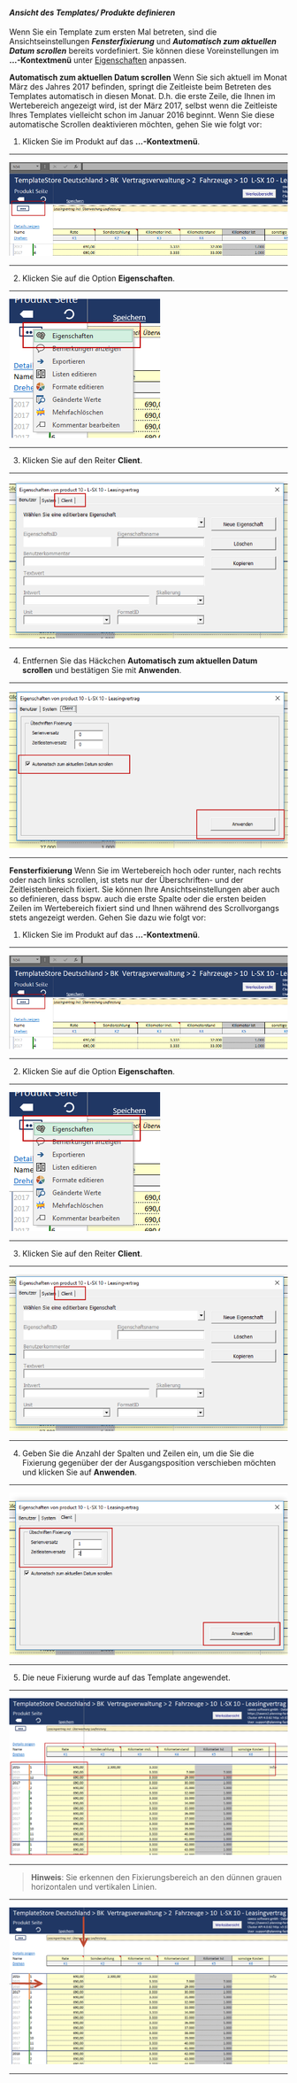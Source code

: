 #### *Ansicht des Templates/ Produkte definieren*
Wenn Sie ein Template zum ersten Mal betreten, sind die Ansichtseinstellungen ***Fensterfixierung*** und ***Automatisch zum aktuellen Datum scrollen*** bereits vordefiniert. Sie können diese Voreinstellungen im **...-Kontextmenü** unter [Eigenschaften](../../produktlinie/eigenschaften.md) anpassen.

**Automatisch zum aktuellen Datum scrollen**
Wenn Sie sich aktuell im Monat März des Jahres 2017 befinden, springt die Zeitleiste beim Betreten des Templates automatisch in diesen Monat. D.h. die erste Zeile, die Ihnen im Wertebereich angezeigt wird, ist der März 2017, selbst wenn die Zeitleiste Ihres Templates vielleicht schon im Januar 2016 beginnt. Wenn Sie diese automatische Scrollen deaktivieren möchten, gehen Sie wie folgt vor:

1) Klicken Sie im Produkt auf das **...-Kontextmenü**.

---
![](/assets/p47.png)

---

2) Klicken Sie auf die Option **Eigenschaften**.

---
![](/assets/p54.png)

---

3) Klicken Sie auf den Reiter **Client**.

---
![](/assets/p55.png)

--- 
 
4) Entfernen Sie das Häckchen **Automatisch zum aktuellen Datum scrollen** und bestätigen Sie mit **Anwenden**.

---
![](/assets/p56.png)

---

**Fensterfixierung**
Wenn Sie im Wertebereich hoch oder runter, nach rechts oder nach links scrollen, ist stets nur der Überschriften- und der Zeitleistenbereich fixiert. Sie können Ihre Ansichtseinstellungen aber auch so definieren, dass bspw. auch die erste Spalte oder die ersten beiden Zeilen im Wertebereich fixiert sind und Ihnen während des Scrollvorgangs stets angezeigt werden. Gehen Sie dazu wie folgt vor:
 
1) Klicken Sie im Produkt auf das **...-Kontextmenü**.

---
![](/assets/p47.png)

---

2) Klicken Sie auf die Option **Eigenschaften**.

---
![](/assets/p54.png)

---

3) Klicken Sie auf den Reiter **Client**.

---
![](/assets/p55.png)

---

4) Geben Sie die Anzahl der Spalten und Zeilen ein, um die Sie die Fixierung gegenüber der der Ausgangsposition verschieben möchten und klicken Sie auf **Anwenden**.

---
![](/assets/p58.png)

---

5) Die neue Fixierung wurde auf das Template angewendet.

---
![](/assets/p59.png)

---

> **Hinweis**: Sie erkennen den Fixierungsbereich an den dünnen grauen horizontalen und vertikalen Linien.

---
![](/assets/p60.png)

---

